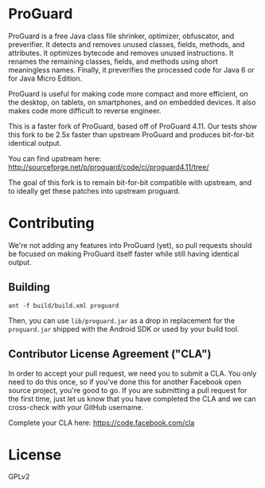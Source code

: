 ProGuard
========
ProGuard is a free Java class file shrinker, optimizer, obfuscator, and 
preverifier. It detects and removes unused classes, fields, methods, and 
attributes. It optimizes bytecode and removes unused instructions. It renames 
the remaining classes, fields, and methods using short meaningless names. 
Finally, it preverifies the processed code for Java 6 or for Java Micro Edition.

ProGuard is useful for making code more compact and more efficient, on the 
desktop, on tablets, on smartphones, and on embedded devices. It also makes code
more difficult to reverse engineer.

This is a faster fork of ProGuard, based off of ProGuard 4.11.  Our tests show 
this fork to be 2.5x faster than upstream ProGuard and produces bit-for-bit 
identical output.

You can find upstream here: http://sourceforge.net/p/proguard/code/ci/proguard4.11/tree/

The goal of this fork is to remain bit-for-bit compatible with upstream, and to
ideally get these patches into upstream proguard.

# Contributing

We're not adding any features into ProGuard (yet), so pull requests should be
focused on making ProGuard itself faster while still having identical output.

## Building

    ant -f build/build.xml proguard
Then, you can use `lib/proguard.jar` as a drop in replacement for the
`proguard.jar` shipped with the Android SDK or used by your build tool.

## Contributor License Agreement ("CLA")
In order to accept your pull request, we need you to submit a CLA. You only need to do this once, so if you've done this for another Facebook open source project, you're good to go. If you are submitting a pull request for the first time, just let us know that you have completed the CLA and we can cross-check with your GitHub username.

Complete your CLA here: <https://code.facebook.com/cla>

License
========
GPLv2
